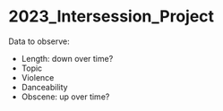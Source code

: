 # 2023_Intersession_Project

Data to observe:
- Length: down over time?
- Topic
- Violence
- Danceability
- Obscene: up over time?
